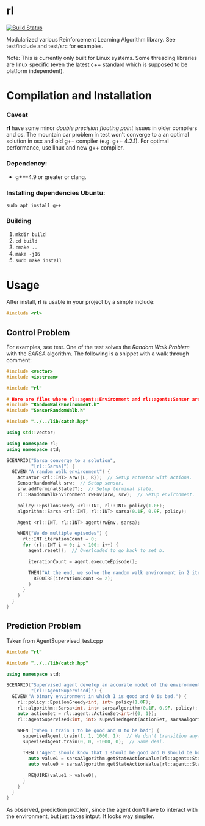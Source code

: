 rl
===========

[![Build Status](https://travis-ci.org/JoeyAndres/rl.svg?branch=master)](https://travis-ci.org/JoeyAndres/rl)

Modularized various Reinforcement Learning Algorithm library. 
See test/include and test/src for examples.

Note: This is currently only built for Linux systems. 
Some threading libraries are linux specific (even the latest c++ standard which is supposed to be platform independent).

# Compilation and Installation

### Caveat
**rl** have some minor _double precision floating point_ issues in older compilers and os.
The mountain car problem in test won't converge to a an optimal solution in osx and
old g++ compiler (e.g. g++ 4.2.1). For optimal performance, use linux and new g++ compiler.

### Dependency:
* g++-4.9 or greater or clang.

### Installing dependencies Ubuntu:

`sudo apt install g++`

### Building 
1. `mkdir build`
2. `cd build`
3. `cmake ..`
4. `make -j16`
5. `sudo make install`

# Usage

After install, **rl** is usable in your project by a simple include:

```c++
#include <rl>
```

## Control Problem
For examples, see test. One of the test solves the _Random Walk Problem_ with
the _SARSA_ algorithm. The following is a snippet with a walk through comment:

```c++
#include <vector>
#include <iostream>

#include "rl"

# Here are files where rl::agent::Environment and rl::agent::Sensor are overidden.
#include "RandomWalkEnvironment.h"
#include "SensorRandomWalk.h"

#include "../../lib/catch.hpp"

using std::vector;

using namespace rl;
using namespace std;

SCENARIO("Sarsa converge to a solution",
         "[rl::Sarsa]") {
  GIVEN("A random walk environment") {
    Actuator <rl::INT> arw({L, R});  // Setup actuator with actions.
    SensorRandomWalk srw;  // Setup sensor.
    srw.addTerminalState(T);  // Setup terminal state.
    rl::RandomWalkEnvironment rwEnv(arw, srw);  // Setup environment.

    policy::EpsilonGreedy <rl::INT, rl::INT> policy(1.0F);
    algorithm::Sarsa <rl::INT, rl::INT> sarsa(0.1F, 0.9F, policy);

    Agent <rl::INT, rl::INT> agent(rwEnv, sarsa);

    WHEN("We do multiple episodes") {
      rl::INT iterationCount = 0;
      for (rl::INT i = 0; i < 100; i++) {
        agent.reset();  // Overloaded to go back to set b.

        iterationCount = agent.executeEpisode();

        THEN("At the end, we solve the random walk environment in 2 iteration") {
          REQUIRE(iterationCount <= 2);
        }
      }
    }
  }
}
```

## Prediction Problem
Taken from AgentSupervised_test.cpp

```c++
#include "rl"

#include "../../lib/catch.hpp"

using namespace std;

SCENARIO("Supervised agent develop an accurate model of the environment.",
         "[rl::AgentSupervised]") {
  GIVEN("A binary environment in which 1 is good and 0 is bad.") {
    rl::policy::EpsilonGreedy<int, int> policy(1.0F);
    rl::algorithm::Sarsa<int, int> sarsaAlgorithm(0.1F, 0.9F, policy);
    auto actionSet = rl::agent::ActionSet<int>({0, 1});
    rl::AgentSupervised<int, int> supevisedAgent(actionSet, sarsaAlgorithm);

    WHEN ("When I train 1 to be good and 0 to be bad") {
      supevisedAgent.train(1, 1, 1000, 1);  // We don't transition anywhere. It's just being in state 1 is good.
      supevisedAgent.train(0, 0, -1000, 0);  // Same deal.

      THEN ("Agent should know that 1 should be good and 0 should be bad") {
        auto value1 = sarsaAlgorithm.getStateActionValue(rl::agent::StateAction<int, int>(1, 1));
        auto value0 = sarsaAlgorithm.getStateActionValue(rl::agent::StateAction<int, int>(0, 0));

        REQUIRE(value1 > value0);
      }
    }
  }
}
```

As observed, prediction problem, since the agent don't have to interact with the environment,
but just takes intput. It looks way simpler.
